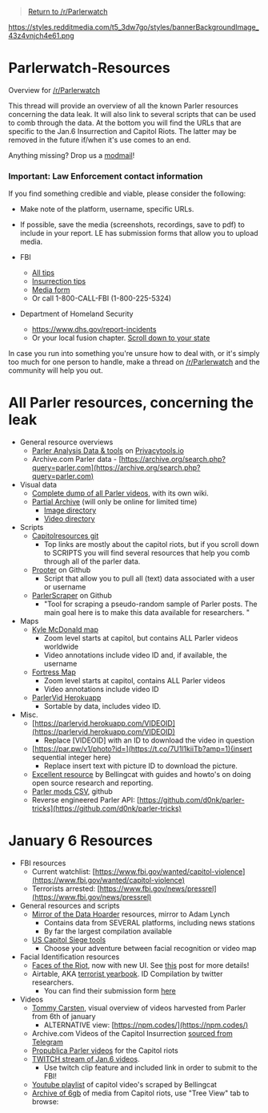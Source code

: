 > [Return to /r/Parlerwatch](https://www.reddit.com/r/ParlerWatch)

https://styles.redditmedia.com/t5_3dw7go/styles/bannerBackgroundImage_43z4vnjch4e61.png

# Parlerwatch-Resources
Overview for [/r/Parlerwatch](https://www.reddit.com/r/ParlerWatch)

This thread will provide an overview of all the known Parler resources concerning the data leak. It will also link to several scripts that can be used to comb through the data. At the bottom you will find the URLs that are specific to the Jan.6 Insurrection and Capitol Riots. The latter may be removed in the future if/when it's use comes to an end.

Anything missing? Drop us a [modmail](https://www.reddit.com/message/compose?to=/r/ParlerWatch)!

### Important: Law Enforcement contact information

If you find something credible and viable, please consider the following:
* Make note of the platform, username, specific URLs.
* If possible, save the media (screenshots, recordings, save to pdf) to include in your report. LE has submission forms that allow you to upload media.

* FBI
   * [All tips](https://tips.fbi.gov)
   * [Insurrection tips](http://fbi.gov/USCapitol)
   * [Media form](https://tips.fbi.gov/digitalmedia/aad18481a3e8f02)
   * Or call 1-800-CALL-FBI (1-‪800-225-5324)
* Department of Homeland Security 
   * https://www.dhs.gov/report-incidents
   * Or your local fusion chapter. [Scroll down to your state](https://www.dhs.gov/fusion-center-locations-and-contact-information)

In case you run into something you're unsure how to deal with, or it's simply too much for one person to handle, make a thread on [/r/Parlerwatch](https://reddit.com/r/ParlerWatch) and the community will help you out.

# All Parler resources, concerning the leak

* General resource overviews
   * [Parler Analysis Data & tools](https://bin.privacytools.io/?75a846000f53d142#2HKDcnuSsNb7YUWfDBMQyH7iM7ggMKv8VcHi8qB6bHFc) on [Privacytools.io](https://Privacytools.io)
   * Archive.com Parler data - [https://archive.org/search.php?query=parler.com](https://archive.org/search.php?query=parler.com)
* Visual data
   * [Complete dump of all Parler videos](https://ddosecrets.com/wiki/Parler), with its own wiki.
   * [Partial Archive](https://pl.gammaspectra.live/) (will only be online for limited time)
      * [Image directory](https://pl.gammaspectra.live/image-cdn.parler.com/)
      * [Video directory](https://pl.gammaspectra.live/video.parler.com/)
* Scripts
   * [Capitolresources git](https://github.com/rljacobson/CapitolResources/)
      * Top links are mostly about the capitol riots, but if you scroll down to SCRIPTS you will find several resources that help you comb through all of the parler data.
   * [Prooter](https://github.com/billstrobl/Prooter) on Github
      * Script that allow you to pull all (text) data associated with a user or username
   * [ParlerScraper](https://github.com/daniel-centore/ParlerScraper) on Github
      * "Tool for scraping a pseudo-random sample of Parler posts. The main goal here is to make this data available for researchers. "
* Maps
   * [Kyle McDonald map](https://kylemcdonald.net/parler/map/)
      * Zoom level starts at capitol, but contains ALL Parler videos worldwide
      * Video annotations include video ID and, if available, the username
   * [Fortress Map](https://fortress.maptive.com/ver4/a3486a6ab9a9a12aa9a9cb067839079c/410491)
      * Zoom level starts at capitol, contains ALL Parler videos
      * Video annotations include video ID
   * [ParlerVid Herokuapp](https://parlervid.herokuapp.com/)
      * Sortable by data, includes video ID.
* Misc.
   * [https://parlervid.herokuapp.com/VIDEOID](https://parlervid.herokuapp.com/VIDEOID)
      * Replace \[VIDEOID\] with an ID to download the video in question
   * [https://par.pw/v1/photo?id=](https://t.co/7U1l1kiiTb?amp=1){insert sequential integer here}
      * Replace insert text with picture ID to download the picture.
   * [Excellent resource](https://www.bellingcat.com/category/resources/how-tos/) by Bellingcat with guides and howto's on doing open source research and reporting.
   * [Parler mods CSV](https://gist.github.com/d0nk/ef4e58645d3250851491e4550cb16e29), github
   * Reverse engineered Parler API: [https://github.com/d0nk/parler-tricks](https://github.com/d0nk/parler-tricks)
   

# January 6 Resources

* FBI resources
   * Current watchlist: [https://www.fbi.gov/wanted/capitol-violence](https://www.fbi.gov/wanted/capitol-violence)
   * Terrorists arrested: [https://www.fbi.gov/news/pressrel](https://www.fbi.gov/news/pressrel)
* General resources and scripts
   * [Mirror of the Data Hoarder](https://capitol-hill-riots.s3.us-east-1.wasabisys.com/directory.html) resources, mirror to Adam Lynch
      * Contains data from SEVERAL platforms, including news stations
      * By far the largest compilation available
   * [US Capitol Siege tools](http://capitolmap.com/)
      * Choose your adventure between facial recognition or video map
* Facial Identification resources
   * [Faces of the Riot](https://facesoftheriot.com), now with new UI. See [this](https://www.reddit.com/r/ParlerWatch/comments/l1f8s9/facesoftheriotcom_is_completed_with_a_new_ui/) post for more details!
   * Airtable, AKA [terrorist yearbook](https://airtable.com/shruhNrLika1CtFno/tbl1HUS10AwlqY9NV). ID Compilation by twitter researchers.
      * You can find their submission form [here](https://airtable.com/shrboRkiXv9vgR2rI)
* Videos
   * [Tommy Carsten](https://www.tommycarstensen.com/terrorism/index.html),  visual overview of videos harvested from Parler from 6th of january
      * ALTERNATIVE view: [https://npm.codes/](https://npm.codes/)
   * Archive.com Videos of the Capitol Insurrection [sourced from Telegram](https://archive.org/details/Telegram-Insurrection-VideoStreams-2021-01-06/)
   * [Propublica Parler videos](https://projects.propublica.org/parler-capitol-videos) for the Capitol riots
   * [TWITCH stream of Jan.6 videos](https://www.twitch.tv/capitoljan6th).
      * Use twitch clip feature and included link in order to submit to the FBI!
   * [Youtube playlist](https://www.youtube.com/playlist?list=PLq6cQ--4f90ja7xShfORhnlvnvHaG05zj) of capitol video's scraped by Bellingcat
   * [Archive of 6gb](https://intelx.io/?did=814b39fe-ad98-45a1-9f44-0346bc9f9b94) of media from Capitol riots, use "Tree View" tab to browse:
